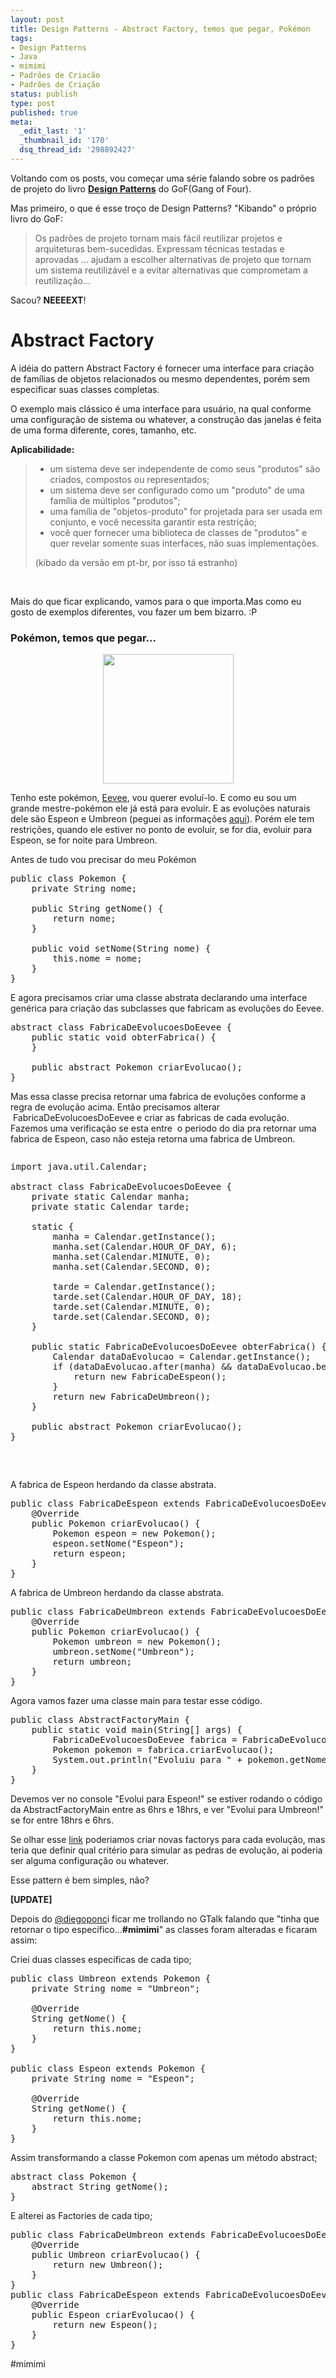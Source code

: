 ```yaml
---
layout: post
title: Design Patterns - Abstract Factory, temos que pegar, Pokémon
tags:
- Design Patterns
- Java
- mimimi
- Padrões de Criacão
- Padrões de Criação
status: publish
type: post
published: true
meta:
  _edit_last: '1'
  _thumbnail_id: '170'
  dsq_thread_id: '298892427'
---
```

Voltando com os posts, vou começar uma série falando sobre os padrões de projeto do livro <strong><a href="http://www.amazon.com/Design-Patterns-Elements-Reusable-Object-Oriented/dp/0201633612/ref=sr_1_1?s=books&amp;ie=UTF8&amp;qid=1305031310&amp;sr=1-1" target="_blank">Design Patterns</a></strong> do GoF(Gang of Four).

Mas primeiro, o que é esse troço de Design Patterns? "Kibando" o próprio livro do GoF:
<blockquote>Os padrões de projeto tornam mais fácil reutilizar projetos e arquiteturas bem-sucedidas. Expressam técnicas testadas e aprovadas ... ajudam a escolher alternativas de projeto que tornam um sistema reutilizável e a evitar alternativas que comprometam a reutilização...</blockquote>
Sacou? <strong>NEEEEXT</strong>!
<h1>Abstract Factory</h1>
A idéia do pattern Abstract Factory é fornecer uma interface para criação de famílias de objetos relacionados ou mesmo dependentes, porém sem especificar suas classes completas.

O exemplo mais clássico é uma interface para usuário, na qual conforme uma configuração de sistema ou whatever, a construção das janelas é feita de uma forma diferente, cores, tamanho, etc.

<strong>Aplicabilidade:</strong>
<blockquote>
<ul>
	<li>um sistema deve ser independente de como seus "produtos" são criados, compostos ou representados;</li>
	<li>um sistema deve ser configurado como um "produto" de uma família de múltiplos "produtos";</li>
	<li>uma família de "objetos-produto" for projetada para ser usada em conjunto, e você necessita garantir esta restrição;</li>
	<li>você quer fornecer uma biblioteca de classes de "produtos" e quer revelar somente suas interfaces, não suas implementações.</li>
</ul>
(kibado da versão em pt-br, por isso tá estranho)</blockquote>
&nbsp;

Mais do que ficar explicando, vamos para o que importa.Mas como eu gosto de exemplos diferentes, vou fazer um bem bizarro. :P
<h3>Pokémon, temos que pegar...</h3>
<p style="text-align: center;"><a href="http://marcelotozzi.com.br/wp-content/uploads/2011/05/eevee.gif" target="_blank"><img class="size-full wp-image-170 aligncenter" title="eevee" src="http://marcelotozzi.com.br/wp-content/uploads/2011/05/eevee.gif" alt="" width="209" height="207" /></a></p>
Tenho este pokémon, <a title="Eevee" href="http://pt.wikipedia.org/wiki/Fam%C3%ADlia_de_Eevee" target="_blank">Eevee</a>, vou querer evoluí-lo. E como eu sou um grande mestre-pokémon ele já está para evoluir. E as evoluções naturais dele são Espeon e Umbreon (peguei as informações <a href="http://pt.wikipedia.org/wiki/Fam%C3%ADlia_de_Eevee" target="_blank">aqui</a>). Porém ele tem restrições, quando ele estiver no ponto de evoluir, se for dia, evoluir para Espeon, se for noite para Umbreon.

Antes de tudo vou precisar do meu Pokémon
<pre class="brush:java">public class Pokemon {
	private String nome;

	public String getNome() {
		return nome;
	}

	public void setNome(String nome) {
		this.nome = nome;
	}
}</pre>
E agora precisamos criar uma classe abstrata declarando uma interface genérica para criação das subclasses que fabricam as evoluções do Eevee.
<pre class="brush:java">abstract class FabricaDeEvolucoesDoEevee {
	public static void obterFabrica() {
	}

	public abstract Pokemon criarEvolucao();
}</pre>
Mas essa classe precisa retornar uma fabrica de evoluções conforme a regra de evolução acima. Então precisamos alterar  FabricaDeEvolucoesDoEevee e criar as fabricas de cada evolução. Fazemos uma verificação se esta entre  o periodo do dia pra retornar uma fabrica de Espeon, caso não esteja retorna uma fabrica de Umbreon.
<pre class="brush:java">
<pre class="brush:java">import java.util.Calendar;

abstract class FabricaDeEvolucoesDoEevee {
	private static Calendar manha;
	private static Calendar tarde;

	static {
		manha = Calendar.getInstance();
		manha.set(Calendar.HOUR_OF_DAY, 6);
		manha.set(Calendar.MINUTE, 0);
		manha.set(Calendar.SECOND, 0);

		tarde = Calendar.getInstance();
		tarde.set(Calendar.HOUR_OF_DAY, 18);
		tarde.set(Calendar.MINUTE, 0);
		tarde.set(Calendar.SECOND, 0);
	}

	public static FabricaDeEvolucoesDoEevee obterFabrica() {
		Calendar dataDaEvolucao = Calendar.getInstance();
		if (dataDaEvolucao.after(manha) &amp;&amp; dataDaEvolucao.before(tarde)) {
			return new FabricaDeEspeon();
		}
		return new FabricaDeUmbreon();
	}

	public abstract Pokemon criarEvolucao();
}</pre>
</pre>
A fabrica de Espeon herdando da classe abstrata.
<pre class="brush:java">public class FabricaDeEspeon extends FabricaDeEvolucoesDoEevee {
	@Override
	public Pokemon criarEvolucao() {
		Pokemon espeon = new Pokemon();
		espeon.setNome("Espeon");
		return espeon;
	}
}</pre>
A fabrica de Umbreon herdando da classe abstrata.
<pre class="brush:java">public class FabricaDeUmbreon extends FabricaDeEvolucoesDoEevee {
	@Override
	public Pokemon criarEvolucao() {
		Pokemon umbreon = new Pokemon();
		umbreon.setNome("Umbreon");
		return umbreon;
	}
}</pre>
Agora vamos fazer uma classe main para testar esse código.
<pre class="brush:java">public class AbstractFactoryMain {
	public static void main(String[] args) {
		FabricaDeEvolucoesDoEevee fabrica = FabricaDeEvolucoesDoEevee.obterFabrica();
		Pokemon pokemon = fabrica.criarEvolucao();
		System.out.println("Evoluiu para " + pokemon.getNome() + "!");
	}
}</pre>
Devemos ver no console "Evolui para Espeon!" se estiver rodando o código da AbstractFactoryMain entre as 6hrs e 18hrs, e ver "Evolui para Umbreon!" se for entre 18hrs e 6hrs.

Se olhar esse <a href="http://pt.wikipedia.org/wiki/Fam%C3%ADlia_de_Eevee" target="_blank">link</a> poderiamos criar novas factorys para cada evolução, mas teria que definir qual critério para simular as pedras de evolução, ai poderia ser alguma configuração ou whatever.

Esse pattern é bem simples, não?

<!--more-->

<strong>[UPDATE]</strong>

Depois do <a href="http://twitter.com/#!/diegoponci" target="_blank">@diegoponc</a>i ficar me trollando no GTalk falando que "tinha que retornar o tipo específico...<strong>#mimimi</strong>" as classes foram alteradas e ficaram assim:

Criei duas classes específicas de cada tipo;
<pre class="brush:java">public class Umbreon extends Pokemon {
	private String nome = "Umbreon";

	@Override
	String getNome() {
		return this.nome;
	}
}

public class Espeon extends Pokemon {
	private String nome = "Espeon";

	@Override
	String getNome() {
		return this.nome;
	}
}</pre>
Assim transformando a classe Pokemon com apenas um método abstract;
<pre class="brush:java">abstract class Pokemon {
	abstract String getNome();
}</pre>
E alterei as Factories de cada tipo;
<pre class="brush:java">public class FabricaDeUmbreon extends FabricaDeEvolucoesDoEevee {
	@Override
	public Umbreon criarEvolucao() {
		return new Umbreon();
	}
}
public class FabricaDeEspeon extends FabricaDeEvolucoesDoEevee {
	@Override
	public Espeon criarEvolucao() {
		return new Espeon();
	}
}</pre>
#mimimi
